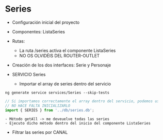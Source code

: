 # Series

- Configuración inicial del proyecto

- Componentes: ListaSeries

- Rutas: 
    - La ruta /series activa el componente ListaSeries
    - NO OS OLVIDÉIS DEL ROUTER-OUTLET

- Creación de los dos interfaces: Serie y Personaje

- SERVICIO Series
    - Importar el array de series dentro del servicio

```
ng generate service services/Series --skip-tests
```

```typescript
// Si importamos correctamente el array dentro del servicio, podemos usar el array SERIES como lo hacíamos con el array de productos
// NO HACE FALTA INICIALIZARLO
import { SERIES } from '../db/series.db';
```

    - Método getAll -> me deveuelve todas las series
    - Ejecuto dicho método dentro del inicio del componente ListaSeries

- Filtrar las series por CANAL
